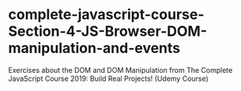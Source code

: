 # complete-javascript-course-Section-4-JS-Browser-DOM-manipulation-and-events
Exercises about the DOM and DOM Manipulation from The Complete JavaScript Course 2019: Build Real Projects! (Udemy Course)